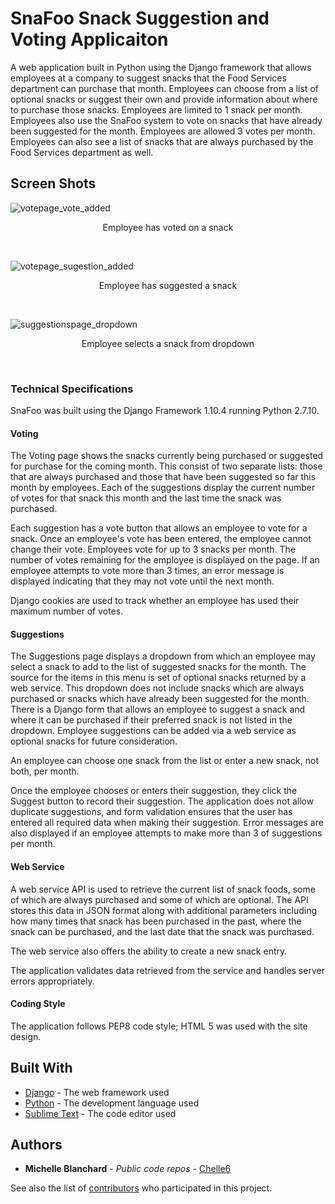 # SnaFoo Snack Suggestion and Voting Applicaiton

A web application built in Python using the Django framework that allows employees at a company to suggest snacks that the Food Services department can purchase that month.  Employees can choose from a list of optional snacks or suggest their own and provide information about where to purchase those snacks.  Employees are limited to 1 snack per month.  Employees also use the SnaFoo system to vote on snacks that have already been suggested for the month.  Employees are allowed 3 votes per month.  Employees can also see a list of snacks that are always purchased by the Food Services department as well.  

## Screen Shots

![votepage_vote_added](https://cloud.githubusercontent.com/assets/12975254/23692389/ceb02072-0393-11e7-9c52-6048bd2b1551.png)
<p align="center">Employee has voted on a snack</p><br />


![votepage_sugestion_added](https://cloud.githubusercontent.com/assets/12975254/23692478/96755712-0394-11e7-8f8c-3a9dc375df6d.png)
<p align="center">Employee has suggested a snack</p><br />


![suggestionspage_dropdown](https://cloud.githubusercontent.com/assets/12975254/23692584/3d80d108-0395-11e7-99fc-90c11d0492fd.png)
<p align="center">Employee selects a snack from dropdown</p><br />


### Technical Specifications

SnaFoo was built using the Django Framework 1.10.4 running Python 2.7.10.  

#### Voting

The Voting page shows the snacks currently being purchased or suggested for purchase for the coming month. This consist of two separate lists: those that are always purchased and those that have been suggested so far this month by employees. Each of the suggestions display the current number of votes for that snack this month and the last time the snack was purchased.

Each suggestion has a vote button that allows an employee to vote for a snack. Once an employee's vote has been entered, the employee cannot change their vote.  Employees vote for up to 3 snacks per month. The number of votes remaining for the employee is displayed on the page. If an employee attempts to vote more than 3 times, an error message is displayed indicating that they may not vote until the next month.

Django cookies are used to track whether an employee has used their maximum number of votes.

#### Suggestions

The Suggestions page displays a dropdown from which an employee may select a snack to add to the list of suggested snacks for the month. The source for the items in this menu is set of optional snacks returned by a web service.  This dropdown does not include snacks which are always purchased or snacks which have already been suggested for the month.
There is a Django form that allows an employee to suggest a snack and where it can be purchased if their preferred snack is not listed in the dropdown.  Employee suggestions can be added via a web service as optional snacks for future consideration.

An employee can choose one snack from the list or enter a new snack, not both, per month. 

Once the employee chooses or enters their suggestion, they click the Suggest button to record their suggestion. The application does not allow duplicate suggestions, and form validation ensures that the user has entered all required data when making their suggestion. Error messages are also displayed if an employee attempts to make more than 3 of suggestions per month.

#### Web Service

A web service API is used to retrieve the current list of snack foods, some of which are always purchased and some of which are optional.  The API stores this data in JSON format along with additional parameters including how many times that snack has been purchased in the past, where the snack can be purchased, and the last date that the snack was purchased.

The web service also offers the ability to create a new snack entry.

The application validates data retrieved from the service and handles server errors appropriately.

#### Coding Style

The application follows PEP8 code style; HTML 5 was used with the site design.

## Built With

* [Django](http://www.djangoproject.com/) - The web framework used
* [Python](https://python.org/) - The development language used
* [Sublime Text](https://sublimetext.api/) - The code editor used


## Authors

* **Michelle Blanchard** - *Public code repos* - [Chelle6](https://github.com/Chelle6)

See also the list of [contributors](https://github.com/your/project/contributors) who participated in this project.
